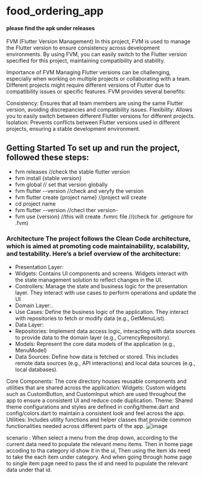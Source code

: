 # food_ordering_app

#### please find the apk under releases 

FVM (Flutter Version Management) In this project, FVM is used to manage the Flutter version to ensure consistency across development environments. By using FVM, you can easily switch to the Flutter version specified for this project, maintaining compatibility and stability.

Importance of FVM Managing Flutter versions can be challenging, especially when working on multiple projects or collaborating with a team. Different projects might require different versions of Flutter due to compatibility issues or specific features. FVM provides several benefits:

Consistency: Ensures that all team members are using the same Flutter version, avoiding discrepancies and compatibility issues. Flexibility: Allows you to easily switch between different Flutter versions for different projects. Isolation: Prevents conflicts between Flutter versions used in different projects, ensuring a stable development environment.

## Getting Started To set up and run the project, followed these steps:

- fvm releases //check the stable flutter version
- fvm install {stable version}
- fvm global // set that version globally
- fvm flutter --version //check and veryfy the version
- fvm flutter create {project name} //project will create
- cd project name
- fvm flutter --version //checl ther version-
- fvm use {version} //this will create .fvmrc file
//(check for .getignore for .fvm)

### Architecture The project follows the Clean Code architecture, which is aimed at promoting code maintainability, scalability, and testability. Here’s a brief overview of the architecture:

- Presentation Layer:
- Widgets: Contains UI components and screens. Widgets interact with the state management solution to reflect changes in the UI.
- Controllers: Manage the state and business logic for the presentation layer. They interact with use cases to perform operations and update the UI
- Domain Layer:.
- Use Cases: Define the business logic of the application. They interact with repositories to fetch or modify data (e.g., GetMenuList).
- Data Layer:
- Repositories: Implement data access logic, interacting with data sources to provide data to the domain layer (e.g., CurrencyRepository).
- Models: Represent the core data models of the application (e.g., MenuModel)
- Data Sources: Define how data is fetched or stored. This includes remote data sources (e.g., API interactions) and local data sources (e.g., local databases).

Core Components: The core directory houses reusable components and utilities that are shared across the application: 
Widgets: Custom widgets such as CustomButton, and CustomInput which are used throughout the app to ensure a consistent UI and reduce code duplication. 
Theme: Shared theme configurations and styles are defined in config/theme.dart and config/colors.dart to maintain a consistent look and feel across the app. Utilities: Includes utility functions and helper classes that provide common functionalities needed across different parts of the app.
![image](https://github.com/user-attachments/assets/5433775c-d34a-453a-9458-4e4d45293743)


scenario : When select a menu from the drop down, according to the current data need to populate the relevant menu items. Then in home page accoding to tha category id show it in the ui, Then using the item ids need to take the each item under category. And when going through home page to single item page need to pass the id and need to pupulate the relevant data under that id.
